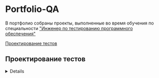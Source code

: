 # Portfolio-QA

В портфолио собраны проекты, выполненные во время обучения по специальности ["Инженер по тестированию программного обеспечения"](https://software-testing.ru/edu/3-online/331-qa-engineer#%D1%83%D1%81%D0%BB%D0%BE%D0%B2%D0%B8%D1%8F)

[Проектирование тестов](#test-design)<br>






## <a name="test-design" />Проектирование тестов

<details><summary>Нарисовать mindmap проекта</summary>
Решение для проекта ["ДоДо Пицца"](https://dodopizza.ru/)

![Mindmap](https://i.ibb.co/cK07nWTw/1.png)

[Ассоциативная карта в большом разрешении](https://i.ibb.co/cK07nWTw/1.png)


</details>
